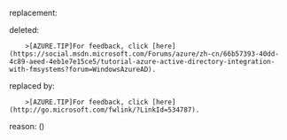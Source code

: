 replacement:

deleted:

		>[AZURE.TIP]For feedback, click [here](https://social.msdn.microsoft.com/Forums/azure/zh-cn/66b57393-40dd-4c89-aeed-4eb1e7e15ce5/tutorial-azure-active-directory-integration-with-fmsystems?forum=WindowsAzureAD).

replaced by:

		>[AZURE.TIP]For feedback, click [here](http://go.microsoft.com/fwlink/?LinkId=534787).

reason: ()

